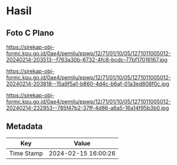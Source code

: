 # Hasil

## Foto C Plano

https://sirekap-obj-formc.kpu.go.id/0ae4/pemilu/ppwp/12/71/01/10/05/1271011005012-20240214-203513--f763a30b-6732-4fc8-bcdc-77bf17016167.jpg

https://sirekap-obj-formc.kpu.go.id/0ae4/pemilu/ppwp/12/71/01/10/05/1271011005012-20240214-203818--15a9f5a1-b860-4d4c-b6af-01a3ed808f0c.jpg

https://sirekap-obj-formc.kpu.go.id/0ae4/pemilu/ppwp/12/71/01/10/05/1271011005012-20240214-232953--785f47b2-37ff-4d86-a6a5-16a14f95b3b0.jpg


## Metadata

| Key        | Value               |
| ---------- | ------------------- |
| Time Stamp | 2024-02-15 16:00:26 |



